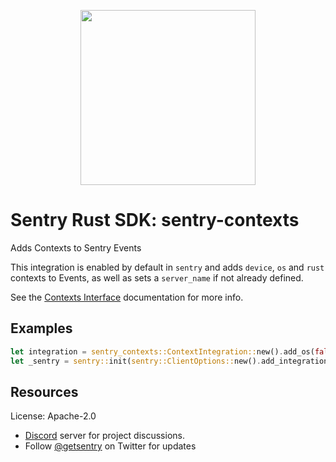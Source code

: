 <p align="center">
    <a href="https://sentry.io" target="_blank" align="center">
        <img src="https://sentry-brand.storage.googleapis.com/sentry-logo-black.png" width="280">
    </a>
</p>

# Sentry Rust SDK: sentry-contexts

Adds Contexts to Sentry Events

This integration is enabled by default in `sentry` and adds `device`, `os`
and `rust` contexts to Events, as well as sets a `server_name` if not
already defined.

See the [Contexts Interface] documentation for more info.

## Examples

```rust
let integration = sentry_contexts::ContextIntegration::new().add_os(false);
let _sentry = sentry::init(sentry::ClientOptions::new().add_integration(integration));
```

[Contexts Interface]: https://develop.sentry.dev/sdk/event-payloads/contexts/

## Resources

License: Apache-2.0

- [Discord](https://discord.gg/ez5KZN7) server for project discussions.
- Follow [@getsentry](https://twitter.com/getsentry) on Twitter for updates
